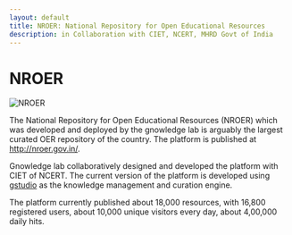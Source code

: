 ```yaml
--- 
layout: default
title: NROER: National Repository for Open Educational Resources
description: in Collaboration with CIET, NCERT, MHRD Govt of India
---
```


# NROER
![NROER](https://www.gnowledge.org/assets/NROER-The-Storehouse-of-Educational-Resources-for-Students-Body-Image.webp)

The National Repository for Open Educational Resources (NROER) which was
developed and deployed by the gnowledge lab is arguably the largest curated OER
repository of the country.  The platform is published at
http://nroer.gov.in/.

Gnowledge lab collaboratively designed and developed the platform with CIET of NCERT. The current version of the platform is developed using [gstudio](https://www.gnowledge.org/projects/gnowsys.html) as the knowledge management and curation engine. 

The platform currently published about 18,000 resources, with 16,800 registered users, 
about 10,000 unique visitors every day, about 4,00,000 daily hits.

